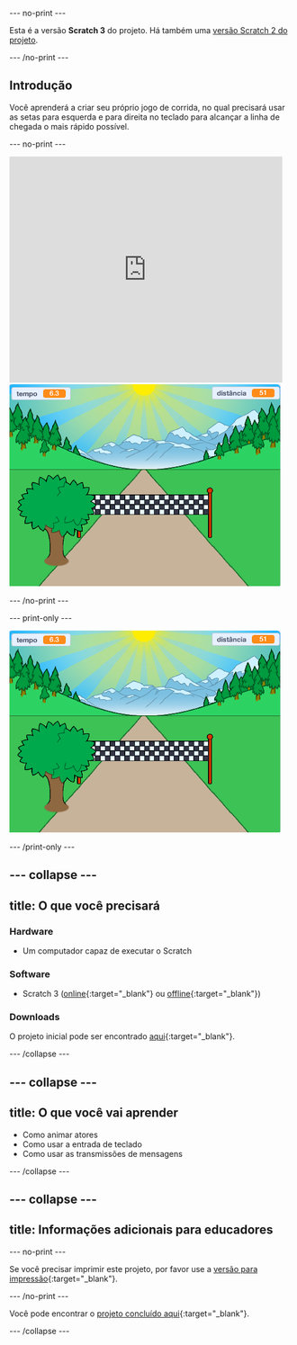 --- no-print ---

Esta é a versão **Scratch 3** do projeto. Há também uma [versão Scratch 2 do projeto](https://projects.raspberrypi.org/pt-BR/projects/sprint-scratch2).

--- /no-print ---

## Introdução

Você aprenderá a criar seu próprio jogo de corrida, no qual precisará usar as setas para esquerda e para direita no teclado para alcançar a linha de chegada o mais rápido possível.

--- no-print ---

<div class="scratch-preview">
  <iframe allowtransparency="true" width="485" height="402" src="https://scratch.mit.edu/projects/embed/406798075/?autostart=false" frameborder="0" scrolling="no"></iframe>
  <img src="images/sprint-final.png">
</div>

--- /no-print ---

--- print-only ---

![projeto concluído](images/sprint-final.png)

--- /print-only ---


--- collapse ---
---
title: O que você precisará
---

### Hardware

+ Um computador capaz de executar o Scratch

### Software

+ Scratch 3 ([online](https://rpf.io/scratchon){:target="_blank"} ou [offline](https://rpf.io/scratchoff){:target="_blank"})

### Downloads

O projeto inicial pode ser encontrado [aqui](https://rpf.io/p/pt-BR/sprint-go){:target="_blank"}.

--- /collapse ---

--- collapse ---
---
title: O que você vai aprender
---

- Como animar atores
- Como usar a entrada de teclado
- Como usar as transmissões de mensagens

--- /collapse ---

--- collapse ---
---
title: Informações adicionais para educadores
---

--- no-print ---

Se você precisar imprimir este projeto, por favor use a [versão para impressão](https://projects.raspberrypi.org/pt-BR/projects/sprint/print){:target="_blank"}.

--- /no-print ---

Você pode encontrar o [projeto concluído aqui](https://rpf.io/p/pt-BR/sprint-get){:target="_blank"}.

--- /collapse ---


